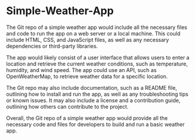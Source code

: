 # Simple-Weather-App

The Git repo of a simple weather app would include all the necessary files and code to run the app on a web server or a local machine. This could include HTML, CSS, and JavaScript files, as well as any necessary dependencies or third-party libraries.

The app would likely consist of a user interface that allows users to enter a location and retrieve the current weather conditions, such as temperature, humidity, and wind speed. The app could use an API, such as OpenWeatherMap, to retrieve weather data for a specific location.

The Git repo may also include documentation, such as a README file, outlining how to install and run the app, as well as any troubleshooting tips or known issues. It may also include a license and a contribution guide, outlining how others can contribute to the project.

Overall, the Git repo of a simple weather app would provide all the necessary code and files for developers to build and run a basic weather app.
